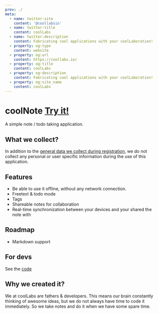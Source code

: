 ```yaml
---
prev: ./
meta:
  - name: twitter:site
    content: '@coollabsio'
  - name: twitter:title
    content: coolLabs
  - name: twitter:description
    content: Fabricating cool applications with your coolLaboration!
  - property: og:type
    content: website
  - property: og:url
    content: https://coollabs.io/
  - property: og:title
    content: coolLabs
  - property: og:description
    content: Fabricating cool applications with your coolLaboration!
  - property: og:site_name
    content: coolLabs
---
```


# coolNote <span class="text-xl">[Try it!](https://note.coollabs.io)</span>
A simple note / todo taking application.

## What we collect?
In addition to the [general data we collect during registration](/docs/#what-we-collect), we do not collect any personal or user specific information during the use of this application.

## Features
- Be able to use it offline, without any network connection.
- Freetext & todo mode
- Tags
- Shareable notes for collaboration
- Real-time synchronization between your devices and your shared the note with

## Roadmap
- Markdown support

## For devs
See the [code](https://github.com/coollabsio/note.coollabs.io)

## Why we created it?
We at coolLabs are fathers & developers. This means our brain constantly thinking of awesome ideas, but we do not always have time to code it immediately. So we take notes and do it when we have some spare time.